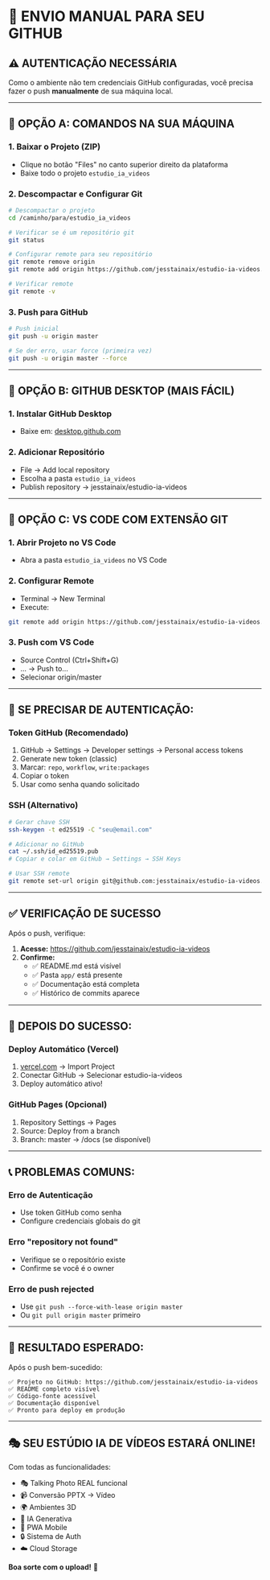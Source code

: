 
# 🐙 ENVIO MANUAL PARA SEU GITHUB

## ⚠️ AUTENTICAÇÃO NECESSÁRIA

Como o ambiente não tem credenciais GitHub configuradas, você precisa fazer o push **manualmente** de sua máquina local.

---

## 🚀 **OPÇÃO A: COMANDOS NA SUA MÁQUINA**

### **1. Baixar o Projeto (ZIP)**
- Clique no botão "Files" no canto superior direito da plataforma
- Baixe todo o projeto `estudio_ia_videos`

### **2. Descompactar e Configurar Git**
```bash
# Descompactar o projeto
cd /caminho/para/estudio_ia_videos

# Verificar se é um repositório git
git status

# Configurar remote para seu repositório
git remote remove origin
git remote add origin https://github.com/jesstainaix/estudio-ia-videos.git

# Verificar remote
git remote -v
```

### **3. Push para GitHub**
```bash
# Push inicial
git push -u origin master

# Se der erro, usar force (primeira vez)
git push -u origin master --force
```

---

## 🚀 **OPÇÃO B: GITHUB DESKTOP (MAIS FÁCIL)**

### **1. Instalar GitHub Desktop**
- Baixe em: [desktop.github.com](https://desktop.github.com)

### **2. Adicionar Repositório**
- File → Add local repository
- Escolha a pasta `estudio_ia_videos`
- Publish repository → jesstainaix/estudio-ia-videos

---

## 🚀 **OPÇÃO C: VS CODE COM EXTENSÃO GIT**

### **1. Abrir Projeto no VS Code**
- Abra a pasta `estudio_ia_videos` no VS Code

### **2. Configurar Remote**
- Terminal → New Terminal
- Execute:
```bash
git remote add origin https://github.com/jesstainaix/estudio-ia-videos.git
```

### **3. Push com VS Code**
- Source Control (Ctrl+Shift+G)
- ... → Push to...
- Selecionar origin/master

---

## 🔑 **SE PRECISAR DE AUTENTICAÇÃO:**

### **Token GitHub (Recomendado)**
1. GitHub → Settings → Developer settings → Personal access tokens
2. Generate new token (classic)
3. Marcar: `repo`, `workflow`, `write:packages`
4. Copiar o token
5. Usar como senha quando solicitado

### **SSH (Alternativo)**
```bash
# Gerar chave SSH
ssh-keygen -t ed25519 -C "seu@email.com"

# Adicionar no GitHub
cat ~/.ssh/id_ed25519.pub
# Copiar e colar em GitHub → Settings → SSH Keys

# Usar SSH remote
git remote set-url origin git@github.com:jesstainaix/estudio-ia-videos.git
```

---

## ✅ **VERIFICAÇÃO DE SUCESSO**

Após o push, verifique:

1. **Acesse:** https://github.com/jesstainaix/estudio-ia-videos
2. **Confirme:**
   - ✅ README.md está visível
   - ✅ Pasta `app/` está presente
   - ✅ Documentação está completa
   - ✅ Histórico de commits aparece

---

## 🎉 **DEPOIS DO SUCESSO:**

### **Deploy Automático (Vercel)**
1. [vercel.com](https://vercel.com) → Import Project
2. Conectar GitHub → Selecionar estudio-ia-videos
3. Deploy automático ativo!

### **GitHub Pages (Opcional)**
1. Repository Settings → Pages
2. Source: Deploy from a branch
3. Branch: master → /docs (se disponível)

---

## 📞 **PROBLEMAS COMUNS:**

### **Erro de Autenticação**
- Use token GitHub como senha
- Configure credenciais globais do git

### **Erro "repository not found"**
- Verifique se o repositório existe
- Confirme se você é o owner

### **Erro de push rejected**
- Use `git push --force-with-lease origin master`
- Ou `git pull origin master` primeiro

---

## 🚀 **RESULTADO ESPERADO:**

Após o push bem-sucedido:

```
✅ Projeto no GitHub: https://github.com/jesstainaix/estudio-ia-videos
✅ README completo visível
✅ Código-fonte acessível
✅ Documentação disponível
✅ Pronto para deploy em produção
```

---

## 🎭 **SEU ESTÚDIO IA DE VÍDEOS ESTARÁ ONLINE!**

Com todas as funcionalidades:
- 🎭 Talking Photo REAL funcional
- 📹 Conversão PPTX → Vídeo
- 🌍 Ambientes 3D
- 🤖 IA Generativa
- 📱 PWA Mobile
- 🔒 Sistema de Auth
- ☁️ Cloud Storage

**Boa sorte com o upload!** 🎉

